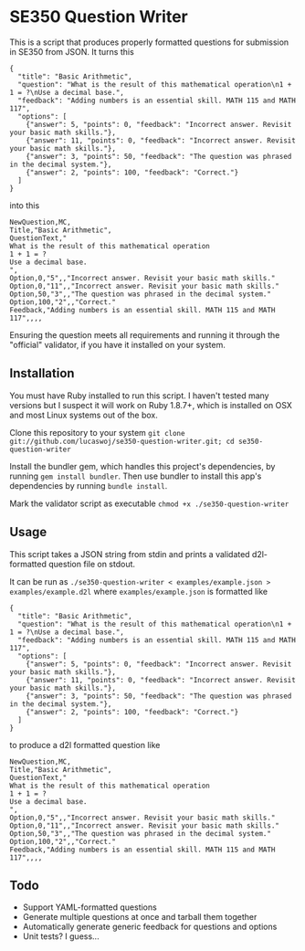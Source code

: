 # SE350 Question Writer

This is a script that produces properly formatted questions for submission in SE350 from JSON. It turns this
```
{
  "title": "Basic Arithmetic",
  "question": "What is the result of this mathematical operation\n1 + 1 = ?\nUse a decimal base.",
  "feedback": "Adding numbers is an essential skill. MATH 115 and MATH 117",
  "options": [
    {"answer": 5, "points": 0, "feedback": "Incorrect answer. Revisit your basic math skills."},
    {"answer": 11, "points": 0, "feedback": "Incorrect answer. Revisit your basic math skills."},
    {"answer": 3, "points": 50, "feedback": "The question was phrased in the decimal system."},
    {"answer": 2, "points": 100, "feedback": "Correct."}
  ]
}
```
into this
```
NewQuestion,MC,
Title,"Basic Arithmetic",
QuestionText,"
What is the result of this mathematical operation
1 + 1 = ?
Use a decimal base.
",
Option,0,"5",,"Incorrect answer. Revisit your basic math skills."
Option,0,"11",,"Incorrect answer. Revisit your basic math skills."
Option,50,"3",,"The question was phrased in the decimal system."
Option,100,"2",,"Correct."
Feedback,"Adding numbers is an essential skill. MATH 115 and MATH 117",,,,
```
Ensuring the question meets all requirements and running it through the "official" validator, if you have it installed on your system.

## Installation

You must have Ruby installed to run this script. I haven't tested many versions but I suspect it will work on Ruby 1.8.7+, which is installed on OSX and most Linux systems out of the box.

Clone this repository to your system `git clone git://github.com/lucaswoj/se350-question-writer.git; cd se350-question-writer`

Install the bundler gem, which handles this project's dependencies, by running `gem install bundler`. Then use bundler to install this app's dependencies by running `bundle install`.

Mark the validator script as executable `chmod +x ./se350-question-writer`

## Usage

This script takes a JSON string from stdin and prints a validated d2l-formatted question file on stdout.

It can be run as `./se350-question-writer < examples/example.json > examples/example.d2l` where `examples/example.json` is formatted like
```
{
  "title": "Basic Arithmetic",
  "question": "What is the result of this mathematical operation\n1 + 1 = ?\nUse a decimal base.",
  "feedback": "Adding numbers is an essential skill. MATH 115 and MATH 117",
  "options": [
    {"answer": 5, "points": 0, "feedback": "Incorrect answer. Revisit your basic math skills."},
    {"answer": 11, "points": 0, "feedback": "Incorrect answer. Revisit your basic math skills."},
    {"answer": 3, "points": 50, "feedback": "The question was phrased in the decimal system."},
    {"answer": 2, "points": 100, "feedback": "Correct."}
  ]
}
```
to produce a d2l formatted question like
```
NewQuestion,MC,
Title,"Basic Arithmetic",
QuestionText,"
What is the result of this mathematical operation
1 + 1 = ?
Use a decimal base.
",
Option,0,"5",,"Incorrect answer. Revisit your basic math skills."
Option,0,"11",,"Incorrect answer. Revisit your basic math skills."
Option,50,"3",,"The question was phrased in the decimal system."
Option,100,"2",,"Correct."
Feedback,"Adding numbers is an essential skill. MATH 115 and MATH 117",,,,
```

## Todo

 - Support YAML-formatted questions
 - Generate multiple questions at once and tarball them together
 - Automatically generate generic feedback for questions and options
 - Unit tests? I guess...